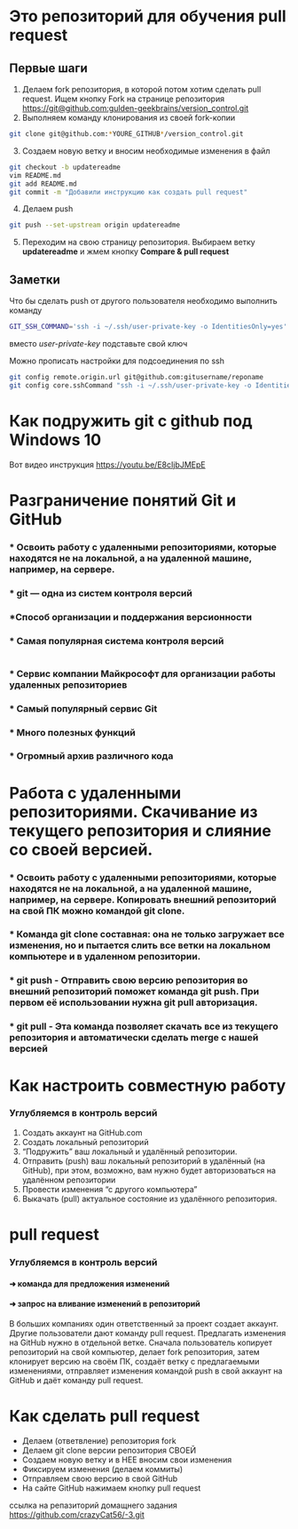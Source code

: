 ﻿# Это репозиторий для обучения pull request

## Первые шаги

1. Делаем fork репозитория, в которой потом хотим сделать pull request. Ищем кнопку Fork на странице репозитория <https://git@github.com:gulden-geekbrains/version_control.git>
2. Выполняем команду клонирования из своей fork-копии
```sh
git clone git@github.com:*YOURE_GITHUB*/version_control.git
```
3. Создаем новую ветку и вносим необходимые изменения в файл
```sh
git checkout -b updatereadme
vim README.md
git add README.md
git commit -m "Добавили инструкцию как создать pull request"
```
4. Делаем push  
```sh
git push --set-upstream origin updatereadme
```
5. Переходим на свою страницу репозитория. Выбираем ветку **updatereadme** и жмем кнопку **Compare & pull request**

## Заметки

Что бы сделать push от другого пользователя необходимо выполнить команду
```sh
GIT_SSH_COMMAND='ssh -i ~/.ssh/user-private-key -o IdentitiesOnly=yes' git push git@github.com:gulden-geekbrains/version_control.git
```

вместо *user-private-key* подставьте свой ключ

Можно прописать настройки для подсоединения по ssh
```sh
git config remote.origin.url git@github.com:gitusername/reponame
git config core.sshCommand "ssh -i ~/.ssh/user-private-key -o IdentitiesOnly=yes"
```
# Как подружить git с github под Windows 10

Вот видео инструкция https://youtu.be/E8cIjbJMEpE

# Разграничение понятий Git и GitHub
 ### * Освоить работу с удаленными репозиториями, которые находятся не на локальной, а на удаленной машине, например, на сервере.
### * git — одна из систем контроля версий
### *Способ организации и поддержания версионности
### * Самая популярная система контроля версий

#
### * Сервис компании Майкрософт для организации работы удаленных репозиториев
### * Самый популярный сервис Git
### * Много полезных функций
### * Огромный архив различного кода
#

# Работа с удаленными репозиториями. Скачивание из текущего репозитория и слияние со своей версией.

### * Освоить работу с удаленными репозиториями, которые находятся не на локальной, а на удаленной машине, например, на сервере. Копировать внешний репозиторий на свой ПК можно командой git clone.

### * Команда git clone составная: она не только загружает все изменения, но и пытается слить все ветки на локальном компьютере и в удаленном репозитории.

### * git push - Отправить свою версию репозитория во внешний репозиторий поможет команда git push. При первом её использовании нужна git pull авторизация.

### * git pull - Эта команда позволяет скачать все из текущего репозитория и автоматически сделать merge с нашей версией
#
# Как настроить совместную работу

### Углубляемся в контроль версий

1. Создать аккаунт на GitHub.com
2. Создать локальный репозиторий
3. “Подружить” ваш локальный и удалённый репозитории. 
4. Отправить (push) ваш локальный репозиторий в удалённый (на GitHub), при этом, возможно, 
вам нужно будет авторизоваться на удалённом репозитории
5. Провести изменения “с другого компьютера”
6. Выкачать (pull) актуальное состояние из удалённого репозитория.
#
# pull request
### Углубляемся в контроль версий
#### ➜ команда для предложения изменений
#### ➜ запрос на вливание изменений в репозиторий
В больших компаниях один ответственный за проект создает аккаунт. Другие пользователи дают
команду pull request. Предлагать изменения на GitHub нужно в отдельной ветке. Сначала
пользователь копирует репозиторий на свой компьютер, делает fork репозитория, затем
клонирует версию на своём ПК, создаёт ветку с предлагаемыми изменениями, отправляет
изменения командой push в свой аккаунт на GitHub и даёт команду pull request.
# 
# Как сделать pull request
* Делаем   (ответвление) репозитория fork
* Делаем git clone   версии репозитория СВОЕЙ
* Создаем новую ветку и в НЕЕ вносим свои изменения
* Фиксируем изменения (делаем коммиты)
* Отправляем свою версию в свой GitHub
* На сайте GitHub нажимаем кнопку pull request

ссылка на репазиторий домащнего задания https://github.com/crazyCat56/-3.git



